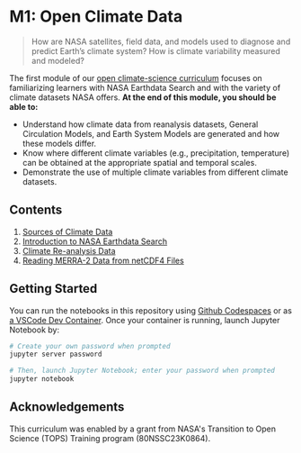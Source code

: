 M1: Open Climate Data
=====================

> How are NASA satellites, field data, and models used to diagnose and predict Earth’s climate system? How is climate variability measured and modeled?

The first module of our [open climate-science curriculum](https://openclimatescience.github.io/curriculum) focuses on familiarizing learners with NASA Earthdata Search and with the variety of climate datasets NASA offers. **At the end of this module, you should be able to:**

- Understand how climate data from reanalysis datasets, General Circulation Models, and Earth System Models are generated and how these models differ.
- Know where different climate variables (e.g., precipitation, temperature) can be obtained at the appropriate spatial and temporal scales.
- Demonstrate the use of multiple climate variables from different climate datasets.


Contents
---------------

1. [Sources of Climate Data](https://github.com/OpenClimateScience/M1-Open-Climate-Data/blob/master/notebooks/01_Sources_of_Climate_Data.ipynb)
2. [Introduction to NASA Earthdata Search](https://github.com/OpenClimateScience/M1-Open-Climate-Data/blob/master/notebooks/02_Intro_to_NASA_Earthdata_Search.ipynb)
3. [Climate Re-analysis Data](https://github.com/OpenClimateScience/M1-Open-Climate-Data/blob/master/notebooks/03_Climate_Re-analysis_Data.ipynb)
4. [Reading MERRA-2 Data from netCDF4 Files](https://github.com/OpenClimateScience/M1-Open-Climate-Data/blob/master/notebooks/04_Reading_MERRA2_Data_from_netCDF4_Files.ipynb)


Getting Started
---------------

You can run the notebooks in this repository using [Github Codespaces](https://docs.github.com/en/codespaces/overview) or as [a VSCode Dev Container](https://code.visualstudio.com/docs/devcontainers/containers). Once your container is running, launch Jupyter Notebook by:

```sh
# Create your own password when prompted
jupyter server password

# Then, launch Jupyter Notebook; enter your password when prompted
jupyter notebook
```


Acknowledgements
----------------

This curriculum was enabled by a grant from NASA's Transition to Open Science (TOPS) Training program (80NSSC23K0864).
